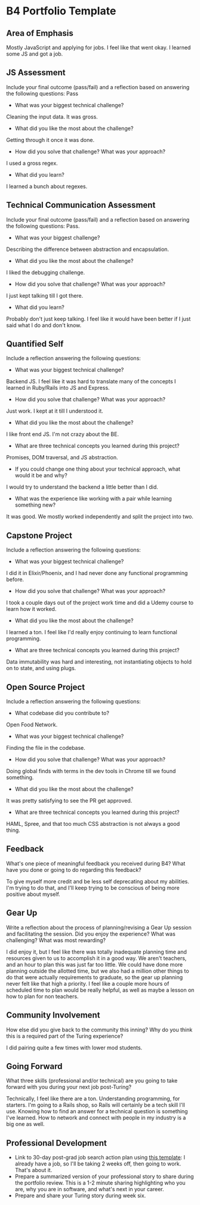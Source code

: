 # B4 Portfolio Template

## Area of Emphasis

Mostly JavaScript and applying for jobs. I feel like that went okay. I learned some JS and got a job.

## JS Assessment

Include your final outcome (pass/fail) and a reflection based on answering the following questions:
Pass

* What was your biggest technical challenge?

Cleaning the input data. It was gross.

* What did you like the most about the challenge?

Getting through it once it was done.

* How did you solve that challenge? What was your approach?

I used a gross regex.

* What did you learn?

I learned a bunch about regexes.


## Technical Communication Assessment

Include your final outcome (pass/fail) and a reflection based on answering the following questions:
Pass.

* What was your biggest challenge?

Describing the difference between abstraction and encapsulation.

* What did you like the most about the challenge?

I liked the debugging challenge.

* How did you solve that challenge? What was your approach?

I just kept talking till I got there.

* What did you learn?

Probably don't just keep talking. I feel like it would have been better if I just said what I do and don't know.

## Quantified Self

Include a reflection answering the following questions:

* What was your biggest technical challenge?

Backend JS. I feel like it was hard to translate many of the concepts I learned in Ruby/Rails into JS and Express.

* How did you solve that challenge? What was your approach?

Just work. I kept at it till I understood it.

* What did you like the most about the challenge?

I like front end JS. I'm not crazy about the BE.

* What are three technical concepts you learned during this project?

Promises, DOM traversal, and JS abstraction.

* If you could change one thing about your technical approach, what would it be and why?

I would try to understand the backend a little better than I did.

* What was the experience like working with a pair while learning something new?

It was good. We mostly worked independently and split the project into two.

## Capstone Project

Include a reflection answering the following questions:

* What was your biggest technical challenge?

I did it in Elixir/Phoenix, and I had never done any functional programming before.

* How did you solve that challenge? What was your approach?

I took a couple days out of the project work time and did a Udemy course to learn how it worked.

* What did you like the most about the challenge?

I learned a ton. I feel like I'd really enjoy continuing to learn functional programming.

* What are three technical concepts you learned during this project?

Data immutability was hard and interesting, not instantiating objects to hold on to state, and using plugs.

## Open Source Project

Include a reflection answering the following questions:

* What codebase did you contribute to?

Open Food Network.

* What was your biggest technical challenge?

Finding the file in the codebase.

* How did you solve that challenge? What was your approach?

Doing global finds with terms in the dev tools in Chrome till we found something.

* What did you like the most about the challenge?

It was pretty satisfying to see the PR get approved.

* What are three technical concepts you learned during this project?

HAML, Spree, and that too much CSS abstraction is not always a good thing.

## Feedback

What's one piece of meaningful feedback you received during B4? What have you done or going to do regarding this feedback?

To give myself more credit and be less self deprecating about my abilities. I'm trying to do that, and I'll keep trying to be conscious of being more positive about myself.

## Gear Up

Write a reflection about the process of planning/revising a Gear Up session and facilitating the session. Did you enjoy the experience? What was challenging? What was most rewarding?

I did enjoy it, but I feel like there was totally inadequate planning time and resources given to us to accomplish it in a good way. We aren't teachers, and an hour to plan this was just far too little. We could have done more planning outside the allotted time, but we also had a million other things to do that were actually requirements to graduate, so the gear up planning never felt like that high a priority. I feel like a couple more hours of scheduled time to plan would be really helpful, as well as maybe a lesson on how to plan for non teachers.

## Community Involvement

How else did you give back to the community this inning? Why do you think this is a required part of the Turing experience?

I did pairing quite a few times with lower mod students.

## Going Forward

What three skills (professional and/or technical) are you going to take forward with you during your next job post-Turing?

Technically, I feel like there are a ton. Understanding programming, for starters. I'm going to a Rails shop, so Rails will certainly be a tech skill I'll use.
Knowing how to find an answer for a technical question is something I've learned.
How to network and connect with people in my industry is a big one as well.

## Professional Development

* Link to 30-day post-grad job search action plan using [this template](https://github.com/turingschool/career-development-curriculum/blob/master/module_four/post_grad_plan.md): I already have a job, so I'll be taking 2 weeks off, then going to work. That's about it. 
* Prepare a summarized version of your professional story to share during the portfolio review. This is a 1-2 minute sharing highlighting who you are, why you are in software, and what's next in your career.
* Prepare and share your Turing story during week six.
